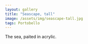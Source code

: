 ```yaml
---
layout: gallery
title: "Seascape, tall"
image: /assets/img/seascape-tall.jpg
tags: Portobello
---
```


The sea, paited in acrylic.

